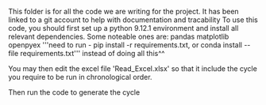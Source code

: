 This folder is for all the code we are writing for the project. It has been linked to a git account to help with documentation and tracability
To use this code, you should first set up a python 9.12.1 environment and install all relevant dependencies. Some noteable ones are:
pandas
matplotlib
openpyex
'''need to run - pip install -r requirements.txt, or conda install --file requirements.txt''' instead of doing all this^^


You may then edit the excel file 'Read_Excel.xlsx' so that it include the cycle you require to be run in chronological order.

Then run the code to generate the cycle